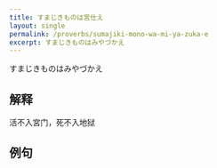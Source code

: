 ```yaml
---
title: すまじきものは宮仕え 
layout: single
permalink: /proverbs/sumajiki-mono-wa-mi-ya-zuka-e
excerpt: すまじきものはみやづかえ
---
```


すまじきものはみやづかえ

## 解释

活不入宮门，死不入地狱

## 例句

